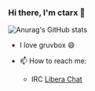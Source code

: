 ### Hi there, I'm ctarx 👋

![Anurag's GitHub stats](https://github-readme-stats.vercel.app/api?username=ctarx&show_icons=true&theme=gruvbox)

- I love gruvbox 😄

- 📫 How to reach me:
  - IRC [Libera Chat](https://web.libera.chat/)

<!--
**ctarx/ctarx** is a ✨ _special_ ✨ repository because its `README.md` (this file) appears on your GitHub profile.

Here are some ideas to get you started:

- 🔭 I’m currently working on ...
- 🌱 I’m currently learning ...
- 👯 I’m looking to collaborate on ...
- 🤔 I’m looking for help with ...
- 💬 Ask me about ...
- 📫 How to reach me: ...
- 😄 Pronouns: ...
- ⚡ Fun fact: ...
-->
